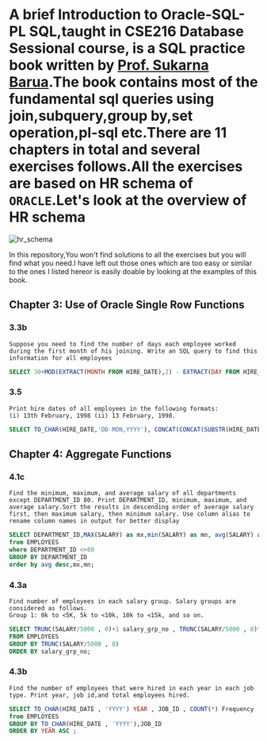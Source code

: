 # A brief Introduction to Oracle-SQL-PL SQL,taught in CSE216 Database Sessional course, is a SQL practice book written by [Prof. Sukarna Barua](https://cse.buet.ac.bd/faculty/facdetail.php?id=sukarnabarua).The book contains most of the fundamental sql queries using join,subquery,group by,set operation,pl-sql etc.There are 11 chapters in total and several exercises follows.All the exercises are based on HR schema of `ORACLE`.Let's look at the overview of HR schema
![hr_schema](https://lh3.googleusercontent.com/proxy/glVSEQ3auTa6TE3xs75Xqvk7e-fNRZkC6HEse74dxZK_TcuT7hNtmKONnzH92t6SjYoQWOAQUYp9Br_2HNCBUYkJ6A0knlWnZra4oH3Isg)

In this repository,You won't find solutions to all the exercises but you will find what you need.I have left out those ones which are too easy or similar to the ones I listed hereor is easily doable by looking at the examples of this book.

## Chapter 3: Use of Oracle Single Row Functions
### 3.3b
```
Suppose you need to find the number of days each employee worked during the first month of his joining. Write an SQL query to find this information for all employees
```
```sql
SELECT 30+MOD(EXTRACT(MONTH FROM HIRE_DATE),2) - EXTRACT(DAY FROM HIRE_DATE) as day_worked_join_month from EMPLOYEES;
```
### 3.5
```
Print hire dates of all employees in the following formats:
(i) 13th February, 1998 (ii) 13 February, 1998.
```
```sql
SELECT TO_CHAR(HIRE_DATE,'DD MON,YYYY'), CONCAT(CONCAT(SUBSTR(HIRE_DATE,1, 2), 'th'), SUBSTR(TO_CHAR(HIRE_DATE,'DD MON,YYYY'),3,9)) FROM EMPLOYEES;
```
## Chapter 4: Aggregate Functions
### 4.1c
```
Find the minimum, maximum, and average salary of all departments except DEPARTMENT_ID 80. Print DEPARTMENT_ID, minimum, maximum, and average salary.Sort the results in descending order of average salary first, then maximum salary, then minimum salary. Use column alias to rename column names in output for better display
```
```sql
SELECT DEPARTMENT_ID,MAX(SALARY) as mx,min(SALARY) as mn, avg(SALARY) as avg
from EMPLOYEES
where DEPARTMENT_ID <>80
GROUP BY DEPARTMENT_ID
order by avg desc,mx,mn;
```
### 4.3a
```
Find number of employees in each salary group. Salary groups are considered as follows.
Group 1: 0k to <5K, 5k to <10k, 10k to <15k, and so on.
```
```sql
SELECT TRUNC(SALARY/5000 , 0)+1 salary_grp_no , TRUNC(SALARY/5000 , 0)*5000 lower_limit , TRUNC(SALARY/5000, 0)*5000+5000-1 upper_limit , COUNT(*)
FROM EMPLOYEES
GROUP BY TRUNC(SALARY/5000 , 0)
ORDER BY salary_grp_no;
```
### 4.3b
```
Find the number of employees that were hired in each year in each job type. Print year, job id,and total employees hired.
```
```sql
SELECT TO_CHAR(HIRE_DATE , 'YYYY') YEAR , JOB_ID , COUNT(*) Frequency
from EMPLOYEES
GROUP BY TO_CHAR(HIRE_DATE , 'YYYY'),JOB_ID
ORDER BY YEAR ASC ;
```

